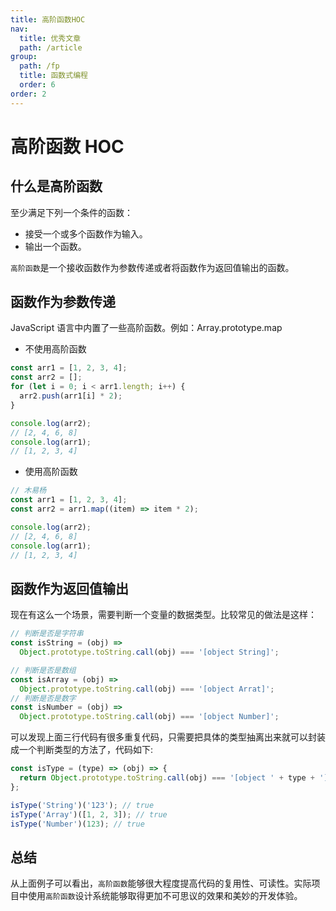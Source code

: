 ```yaml
---
title: 高阶函数HOC
nav:
  title: 优秀文章
  path: /article
group:
  path: /fp
  title: 函数式编程
  order: 6
order: 2
---
```


# 高阶函数 HOC

## 什么是高阶函数

至少满足下列一个条件的函数：

- 接受一个或多个函数作为输入。
- 输出一个函数。

`高阶函数`是一个接收函数作为参数传递或者将函数作为返回值输出的函数。

## 函数作为参数传递

JavaScript 语言中内置了一些高阶函数。例如：Array.prototype.map

- 不使用高阶函数

```js
const arr1 = [1, 2, 3, 4];
const arr2 = [];
for (let i = 0; i < arr1.length; i++) {
  arr2.push(arr1[i] * 2);
}

console.log(arr2);
// [2, 4, 6, 8]
console.log(arr1);
// [1, 2, 3, 4]
```

- 使用高阶函数

```js
// 木易杨
const arr1 = [1, 2, 3, 4];
const arr2 = arr1.map((item) => item * 2);

console.log(arr2);
// [2, 4, 6, 8]
console.log(arr1);
// [1, 2, 3, 4]
```

## 函数作为返回值输出

现在有这么一个场景，需要判断一个变量的数据类型。比较常见的做法是这样：

```js
// 判断是否是字符串
const isString = (obj) =>
  Object.prototype.toString.call(obj) === '[object String]';

// 判断是否是数组
const isArray = (obj) =>
  Object.prototype.toString.call(obj) === '[object Arrat]';
// 判断是否是数字
const isNumber = (obj) =>
  Object.prototype.toString.call(obj) === '[object Number]';
```

可以发现上面三行代码有很多重复代码，只需要把具体的类型抽离出来就可以封装成一个判断类型的方法了，代码如下:

```js
const isType = (type) => (obj) => {
  return Object.prototype.toString.call(obj) === '[object ' + type + ']';
};

isType('String')('123'); // true
isType('Array')([1, 2, 3]); // true
isType('Number')(123); // true
```

## 总结

从上面例子可以看出，`高阶函数`能够很大程度提高代码的复用性、可读性。实际项目中使用`高阶函数`设计系统能够取得更加不可思议的效果和美妙的开发体验。
